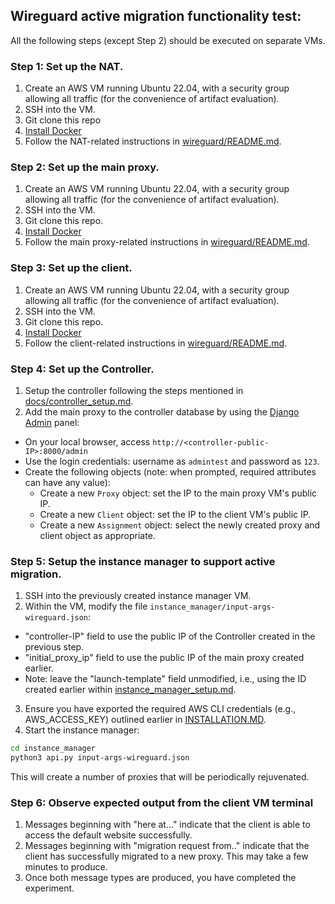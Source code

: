 ## Wireguard active migration functionality test:
All the following steps (except Step 2) should be executed on separate VMs. 

### Step 1: Set up the NAT. 
1. Create an AWS VM running Ubuntu 22.04, with a security group allowing all traffic (for the convenience of artifact evaluation).
2. SSH into the VM. 
3. Git clone this repo
4. [Install Docker](https://docs.docker.com/engine/install/ubuntu/)
5. Follow the NAT-related instructions in [wireguard/README.md](https://github.com/spotproxy-project/spotproxy/tree/main/wireguard).

### Step 2: Set up the main proxy.
1. Create an AWS VM running Ubuntu 22.04, with a security group allowing all traffic (for the convenience of artifact evaluation).
2. SSH into the VM. 
3. Git clone this repo.
4. [Install Docker](https://docs.docker.com/engine/install/ubuntu/)
5. Follow the main proxy-related instructions in [wireguard/README.md](https://github.com/spotproxy-project/spotproxy/tree/main/wireguard).

### Step 3: Set up the client.
1. Create an AWS VM running Ubuntu 22.04, with a security group allowing all traffic (for the convenience of artifact evaluation).
2. SSH into the VM. 
3. Git clone this repo.
4. [Install Docker](https://docs.docker.com/engine/install/ubuntu/)
5. Follow the client-related instructions in [wireguard/README.md](https://github.com/spotproxy-project/spotproxy/tree/main/wireguard).

### Step 4: Set up the Controller.

1. Setup the controller following the steps mentioned in [docs/controller_setup.md](https://github.com/spotproxy-project/spotproxy/tree/main/docs/controller_setup.md).
2. Add the main proxy to the controller database by using the [Django Admin](https://docs.djangoproject.com/en/5.0/ref/contrib/admin/) panel:
- On your local browser, access `http://<controller-public-IP>:8000/admin`
- Use the login credentials: username as `admintest` and password as `123`.
- Create the following objects (note: when prompted, required attributes can have any value):
    - Create a new `Proxy` object: set the IP to the main proxy VM's public IP.
    - Create a new `Client` object: set the IP to the client VM's public IP. 
    - Create a new `Assignment` object: select the newly created proxy and client object as appropriate. 

### Step 5: Setup the instance manager to support active migration.
<!-- - Fork this GitHub repository -->
<!-- - Within the forked repository, modify the <forked_repository_url> and <NAT_IP> arguments within the `wireguard/startup-scripts/secondary-proxy-boot.sh` file.  -->
<!-- - Commit and push these changes.  -->
1. SSH into the previously created instance manager VM. 
2. Within the VM, modify the file `instance_manager/input-args-wireguard.json`:
- "controller-IP" field to use the public IP of the Controller created in the previous step. 
- "initial_proxy_ip" field to use the public IP of the main proxy created earlier. 
- Note: leave the "launch-template" field unmodified, i.e., using the ID created earlier within [instance_manager_setup.md](https://github.com/spotproxy-project/spotproxy/blob/main/docs/instance_manager_setup.md). 
3. Ensure you have exported the required AWS CLI credentials (e.g., AWS_ACCESS_KEY) outlined earlier in [INSTALLATION.MD](https://github.com/spotproxy-project/spotproxy/blob/main/docs/INSTALLATION.md).
4. Start the instance manager: 
```bash
cd instance_manager
python3 api.py input-args-wireguard.json
```
This will create a number of proxies that will be periodically rejuvenated. 

### Step 6: Observe expected output from the client VM terminal
1. Messages beginning with "here at..." indicate that the client is able to access the default website successfully. 
2. Messages beginning with "migration request from.." indicate that the client has successfully migrated to a new proxy. This may take a few minutes to produce. 
3. Once both message types are produced, you have completed the experiment. 
